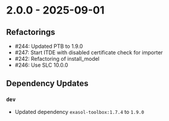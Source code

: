 # 2.0.0 - 2025-09-01
## Refactorings

 - #244: Updated PTB to 1.9.0
 - #247: Start ITDE with disabled certificate check for importer
 - #242: Refactoring of install_model
 - #246: Use SLC 10.0.0

## Dependency Updates

### `dev`
* Updated dependency `exasol-toolbox:1.7.4` to `1.9.0`
